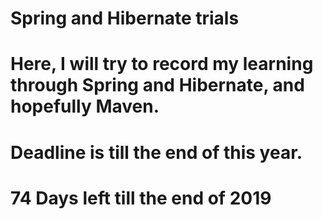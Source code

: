 # Spring and Hibernate trials
# Here,  I will try to record my learning through Spring and Hibernate, and hopefully Maven.
# Deadline is till the end of this year.
# 74 Days left till the end of 2019
